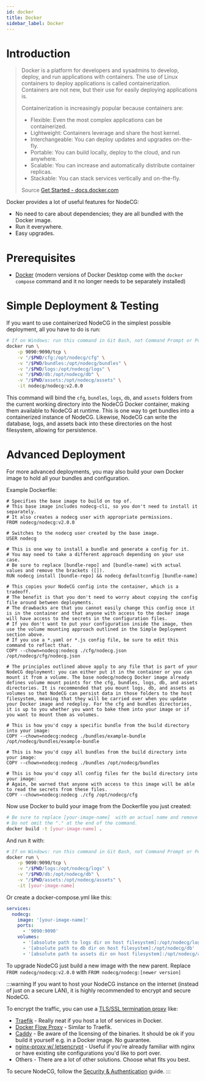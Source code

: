 ```yaml
---
id: docker
title: Docker
sidebar_label: Docker
---
```


# Introduction
> Docker is a platform for developers and sysadmins to develop, deploy, and run applications with containers. The use of Linux containers to deploy applications is called containerization. Containers are not new, but their use for easily deploying applications is.
> 
> Containerization is increasingly popular because containers are:
> 
>   - Flexible: Even the most complex applications can be containerized.
>   - Lightweight: Containers leverage and share the host kernel.
>   - Interchangeable: You can deploy updates and upgrades on-the-fly.
>   - Portable: You can build locally, deploy to the cloud, and run anywhere.
>   - Scalable: You can increase and automatically distribute container replicas.
>   - Stackable: You can stack services vertically and on-the-fly.
>
> Source [Get Started - docs.docker.com](https://docs.docker.com/get-started/)

Docker provides a lot of useful features for NodeCG:
 - No need to care about dependencies; they are all bundled with the Docker image.
 - Run it everywhere.
 - Easy upgrades.

# Prerequisites
- [Docker](https://docs.docker.com/install/) (modern versions of Docker Desktop come with the `docker compose` command and it no longer needs to be separately installed)

# Simple Deployment & Testing
If you want to use containerized NodeCG in the simplest possible deployment, all you have to do is run:

```bash
# If on Windows: run this command in Git Bash, not Command Prompt or PowerShell.
docker run \
	-p 9090:9090/tcp \
	-v "/$PWD/cfg:/opt/nodecg/cfg" \
	-v "/$PWD/bundles:/opt/nodecg/bundles" \
	-v "/$PWD/logs:/opt/nodecg/logs" \
	-v "/$PWD/db:/opt/nodecg/db" \
	-v "/$PWD/assets:/opt/nodecg/assets" \
	-it nodecg/nodecg:v2.0.0
```

This command will bind the `cfg`, `bundles`, `logs`, `db`, and `assets` folders from the current working directory into the NodeCG Docker container, making them available to NodeCG at runtime. This is one way to get bundles into a containerized instance of NodeCG. Likewise, NodeCG can write the database, logs, and assets back into these directories on the host filesystem, allowing for persistence.

# Advanced Deployment
For more advanced deployments, you may also build your own Docker image to hold all your bundles and configuration.

Example Dockerfile:
```docker
# Specifies the base image to build on top of.
# This base image includes nodecg-cli, so you don't need to install it separately.
# It also creates a nodecg user with appropriate permissions.
FROM nodecg/nodecg:v2.0.0

# Switches to the nodecg user created by the base image.
USER nodecg

# This is one way to install a bundle and generate a config for it.
# You may need to take a different approach depending on your use case.
# Be sure to replace [bundle-repo] and [bundle-name] with actual values and remove the brackets ([]).
RUN nodecg install [bundle-repo] && nodecg defaultconfig [bundle-name]

# This copies your NodeCG config into the container, which is a tradeoff.
# The benefit is that you don't need to worry about copying the config file around between deployments.
# The drawbacks are that you cannot easily change this config once it is in the container and that anyone with access to the docker image will have access to the secrets in the configuration files.
# If you don't want to put your configuration inside the image, then use the volume mounting approach outlined in the Simple Deployment section above.
# If you use a *.yaml or *.js config file, be sure to edit this command to reflect that.
COPY --chown=nodecg:nodecg ./cfg/nodecg.json /opt/nodecg/cfg/nodecg.json

# The principles outlined above apply to any file that is part of your NodeCG deployment: you can either put it in the container or you can mount it from a volume. The base nodecg/nodecg Docker image already defines volume mount points for the cfg, bundles, logs, db, and assets directories. It is recommended that you mount logs, db, and assets as volumes so that NodeCG can persist data in those folders to the host filesystem, meaning that they will be carried over when you update your Docker image and redeploy. For the cfg and bundles directories, it is up to you whether you want to bake them into your image or if you want to mount them as volumes.

# This is how you'd copy a specific bundle from the build directory into your image:
COPY --chown=nodecg:nodecg ./bundles/example-bundle /opt/nodecg/bundles/example-bundle

# This is how you'd copy all bundles from the build directory into your image:
COPY --chown=nodecg:nodecg ./bundles /opt/nodecg/bundles

# This is how you'd copy all config files fmr the build directory into your image:
# Again, be warned that anyone with access to this image will be able to read the secrets from these files.
COPY --chown=nodecg:nodecg ./cfg /opt/nodecg/cfg

```

Now use Docker to build your image from the Dockerfile you just created:

```bash
# Be sure to replace [your-image-name]  with an actual name and remove the brackets ([]).
# Do not omit the "." at the end of the command.
docker build -t [your-image-name] .
```

And run it with:
```bash
# If on Windows: run this command in Git Bash, not Command Prompt or PowerShell.
docker run \
	-p 9090:9090/tcp \
	-v "/$PWD/logs:/opt/nodecg/logs" \
	-v "/$PWD/db:/opt/nodecg/db" \
	-v "/$PWD/assets:/opt/nodecg/assets" \
	-it [your-image-name]
```

Or create a docker-compose.yml like this:

```yaml
services:
  nodecg:
    image: '[your-image-name]'
    ports:
      - '9090:9090'
    volumes:
      - '[absolute path to logs dir on host filesystem]:/opt/nodecg/logs'
      - '[absolute path to db dir on host filesystem]:/opt/nodecg/db'
      - '[absolute path to assets dir on host filesystem]:/opt/nodecg/assets'
```

To upgrade NodeCG just build a new image with the new parent.
Replace `FROM nodecg/nodecg:v2.0.0` with `FROM nodecg/nodecg:[newer version]`

:::warning
If you want to host your NodeCG instance on the internet (instead of just on a secure LAN), it is highly recommended to encrypt and secure NodeCG.

To encrypt the traffic, you can use a [TLS/SSL termination proxy](https://en.wikipedia.org/wiki/TLS_termination_proxy) like:
- [Traefik](https://github.com/containous/traefik) - Really neat if you host a lot of services in Docker.
- [Docker Flow Proxy](https://proxy.dockerflow.com/) - Similar to Traefik.
- [Caddy](https://caddyserver.com) - Be aware of the licensing of the binaries. It should be ok if you build it yourself e.g. in a Docker image. No guarantee.
- [nginx-proxy w/ letsencrypt](https://github.com/nginx-proxy/nginx-proxy#ssl-support-using-letsencrypt) - Useful if you're already familiar with nginx or have existing site configurations you'd like to port over.
- Others - There are a lot of other solutions. Choose what fits you best.

To secure NodeCG, follow the [Security & Authentication](security) guide.
:::
